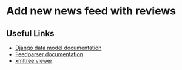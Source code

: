 # Add new news feed with reviews

## Useful Links
- [Django data model documentation](https://docs.djangoproject.com/en/4.0/ref/models/fields/#foreignkey)
- [Feedparser documentation](https://feedparser.readthedocs.io/en/latest/)
- [xmltree viewer](https://countwordsfree.com/xmlviewer?)